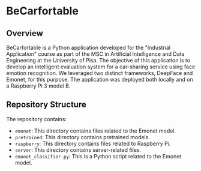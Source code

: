 # BeCarfortable

## Overview
BeCarfortable is a Python application developed for the "Industrial Application" course as part of the MSC 
in Artificial Intelligence and Data Engineering at the University of Pisa. The objective of this application 
is to develop an intelligent evaluation system for a car-sharing service using face emotion recognition. 
We leveraged two distinct frameworks, DeepFace and Emonet, for this purpose. The application was deployed 
both locally and on a Raspberry Pi 3 model B.

## Repository Structure
The repository contains:

- `emonet`: This directory contains files related to the Emonet model.
- `pretrained`: This directory contains pretrained models.
- `raspberry`: This directory contains files related to Raspberry Pi.
- `server`: This directory contains server-related files.
- `emonet_classifier.py`: This is a Python script related to the Emonet model.
